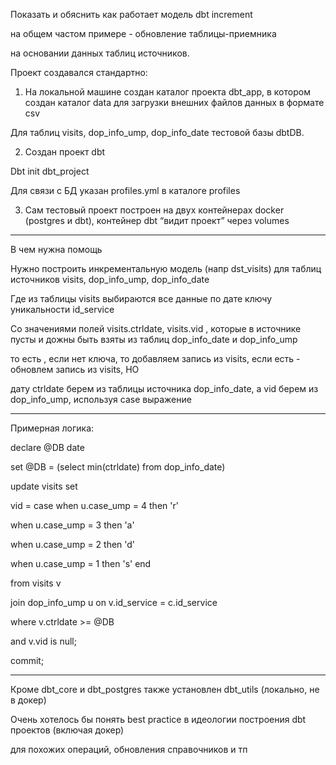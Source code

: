 Показать и обяснить как работает модель dbt increment

на общем частом примере - обновление таблицы-приемника

на основании данных таблиц источников.



Проект создавался стандартно:

1. На локальной машине создан каталог проекта dbt_app, в котором создан каталог data для загрузки внешних файлов данных в формате csv

Для таблиц visits, dop_info_ump, dop_info_date тестовой базы dbtDB.

2. Создан проект dbt

Dbt init dbt_project

Для связи с БД указан profiles.yml в каталоге profiles

3. Сам тестовый проект построен на двух контейнерах docker (postgres и dbt), контейнер dbt “видит проект” через volumes



-------------------

В чем нужна помощь



Нужно построить инкрементальную модель (напр dst_visits) для таблиц источников visits, dop_info_ump, dop_info_date

Где из таблицы visits выбираются все данные по дате ключу уникальности id_service

Со значениями полей visits.ctrldate, visits.vid , которые в источнике пусты и дожны быть взяты из таблиц dop_info_date и dop_info_ump



то есть , если нет ключа, то добавляем запись из visits, если есть - обновлем запись из visits, НО

дату ctrldate берем из таблицы источника dop_info_date, а vid берем из dop_info_ump, используя case выражение


-------------------


Примерная логика:



declare @DB date

set @DB = (select min(ctrldate) from dop_info_date)



update visits set

  vid = case when u.case_ump = 4 then 'r'

  when u.case_ump = 3 then 'a'

  when u.case_ump = 2 then 'd'

  when u.case_ump = 1 then 's' end

from visits v

  join dop_info_ump u on v.id_service = c.id_service

where v.ctrldate >= @DB

  and v.vid is null;

commit;


-------------------


Кроме dbt_core и dbt_postgres также установлен dbt_utils (локально, не в докер)



Очень хотелось бы понять best practice в идеологии построения dbt проектов (включая докер)

для похожих операций, обновления справочников и тп
